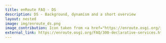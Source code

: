 ```yaml
---
title: enRoute FAQ - DS
description: DS - Background, dynamism and a short overview
layout: nested
image: img/enroute_ds.png
image_contribution: Icon taken from <a href="https://enroute.osgi.org/img/OSGienRoute4Web.png">enRoute</a>
external_link: https://enroute.osgi.org/FAQ/300-declarative-services.html
---
```


